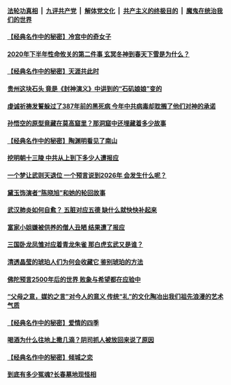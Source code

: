 ####  [法轮功真相](../../../../basic/blob/master/README.md?t=04262001) &nbsp;|&nbsp; [九评共产党](../../../../9ping.md/blob/master/README.md?t=04262001) &nbsp;|&nbsp; [解体党文化](../../../../jtdwh.md/blob/master/README.md?t=04262001)  &nbsp;|&nbsp; [共产主义的终极目的](../../../../gczydzjmd.md/blob/master/README.md?t=04262001) &nbsp;|&nbsp; [魔鬼在统治我们的世界](../../../../mgztzwmdsj.md/blob/master/README.md?t=04262001) 

#### [【经典名作中的秘密】冷宫中的奇女子](../pages/soh3/370765.md?t=04262001) 
#### [ 2020年下半年性命攸关的第二件事 玄冥冬神到春天下雪是为什么？](../pages/soh3/370486.md?t=04262001) 
#### [【经典名作中的秘密】天涯共此时](../pages/soh3/369334.md?t=04262001) 
#### [贵州这块石头 竟是《封神演义》中讲到的“石矶娘娘”变的](../pages/soh3/367849.md?t=04262001) 
#### [虔诚祈祷发誓躲过了387年前的黑死病 今年中共病毒却耽搁了他们对神的承诺](../pages/soh3/368008.md?t=04262001) 
#### [孙悟空的原型竟藏在莫高窟里？那洞窟中还埋藏着多少故事  ](../pages/soh3/368056.md?t=04262001) 
#### [【经典名作中的秘密】陶渊明看见了南山](../pages/soh3/366937.md?t=04262001) 
#### [挖明朝十三陵  中共从上到下多少人遭报应](../pages/soh3/366508.md?t=04262001) 
#### [一个梦让武则天退位   一个预言说到2026年 会发生什么呢？](../pages/soh3/365992.md?t=04262001) 
#### [黛玉饰演者“陈晓旭”和她的轮回故事](../pages/soh3/366394.md?t=04262001) 
#### [武汉肺炎如何自愈？ 五脏对应五德 缺什么就快快补起来](../pages/soh3/366139.md?t=04262001) 
#### [富家小姐嫌被供养的僧人丑陋  结果遭了报应](../pages/soh3/365728.md?t=04262001) 
#### [三国卧龙凤雏对应着青龙朱雀 那白虎玄武又是谁？](../pages/soh3/359569.md?t=04262001) 
#### [清透晶莹的琥珀人们为何会收藏它 鉴别琥珀的方法](../pages/soh3/341632.md?t=04262001) 
#### [佛陀预言2500年后的世界 败象与希望都在应验中](../pages/soh3/365683.md?t=04262001) 
#### [“父母之意，媒妁之言”对今人的意义 传统“礼”的文化陶冶出我们祖先浪漫的艺术气质](../pages/soh3/341224.md?t=04262001) 
#### [【经典名作中的秘密】爱情的四季](../pages/soh3/364963.md?t=04262001) 
#### [喝酒为什么往地上撒几滴？阴司抓人被放回来说了原因](../pages/soh3/363415.md?t=04262001) 
#### [【经典名作中的秘密】倾城之恋](../pages/soh3/363628.md?t=04262001) 
#### [到底有多少冤魂?长春墓地现怪相](../pages/soh3/363793.md?t=04262001) 
